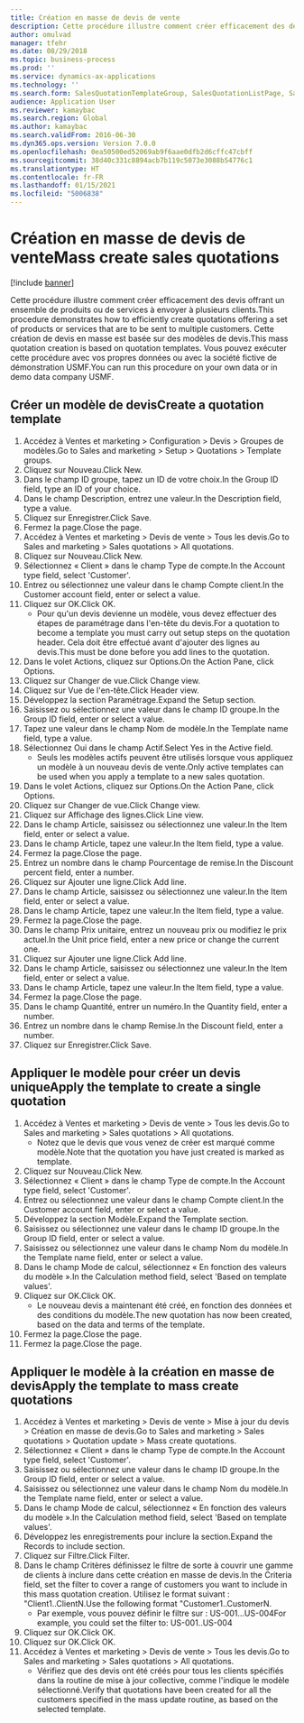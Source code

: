 ```yaml
---
title: Création en masse de devis de vente
description: Cette procédure illustre comment créer efficacement des devis offrant un ensemble de produits ou de services à envoyer à plusieurs clients.
author: omulvad
manager: tfehr
ms.date: 08/29/2018
ms.topic: business-process
ms.prod: ''
ms.service: dynamics-ax-applications
ms.technology: ''
ms.search.form: SalesQuotationTemplateGroup, SalesQuotationListPage, SalesCreateQuotation, SalesQuotationTable, SysQueryForm, SalesQuickQuote
audience: Application User
ms.reviewer: kamaybac
ms.search.region: Global
ms.author: kamaybac
ms.search.validFrom: 2016-06-30
ms.dyn365.ops.version: Version 7.0.0
ms.openlocfilehash: 0ea50500ed52069ab9f6aae0dfb2d6cffc47cbff
ms.sourcegitcommit: 38d40c331c8894acb7b119c5073e3088b54776c1
ms.translationtype: HT
ms.contentlocale: fr-FR
ms.lasthandoff: 01/15/2021
ms.locfileid: "5006838"
---
```

# <a name="mass-create-sales-quotations"></a><span data-ttu-id="c3524-103">Création en masse de devis de vente</span><span class="sxs-lookup"><span data-stu-id="c3524-103">Mass create sales quotations</span></span>

[!include [banner](../../includes/banner.md)]

<span data-ttu-id="c3524-104">Cette procédure illustre comment créer efficacement des devis offrant un ensemble de produits ou de services à envoyer à plusieurs clients.</span><span class="sxs-lookup"><span data-stu-id="c3524-104">This procedure demonstrates how to efficiently create quotations offering a set of products or services that are to be sent to multiple customers.</span></span> <span data-ttu-id="c3524-105">Cette création de devis en masse est basée sur des modèles de devis.</span><span class="sxs-lookup"><span data-stu-id="c3524-105">This mass quotation creation is based on quotation templates.</span></span> <span data-ttu-id="c3524-106">Vous pouvez exécuter cette procédure avec vos propres données ou avec la société fictive de démonstration USMF.</span><span class="sxs-lookup"><span data-stu-id="c3524-106">You can run this procedure on your own data or in demo data company USMF.</span></span>


## <a name="create-a-quotation-template"></a><span data-ttu-id="c3524-107">Créer un modèle de devis</span><span class="sxs-lookup"><span data-stu-id="c3524-107">Create a quotation template</span></span>
1. <span data-ttu-id="c3524-108">Accédez à Ventes et marketing > Configuration > Devis > Groupes de modèles.</span><span class="sxs-lookup"><span data-stu-id="c3524-108">Go to Sales and marketing > Setup > Quotations > Template groups.</span></span>
2. <span data-ttu-id="c3524-109">Cliquez sur Nouveau.</span><span class="sxs-lookup"><span data-stu-id="c3524-109">Click New.</span></span>
3. <span data-ttu-id="c3524-110">Dans le champ ID groupe, tapez un ID de votre choix.</span><span class="sxs-lookup"><span data-stu-id="c3524-110">In the Group ID field, type an ID of your choice.</span></span>
4. <span data-ttu-id="c3524-111">Dans le champ Description, entrez une valeur.</span><span class="sxs-lookup"><span data-stu-id="c3524-111">In the Description field, type a value.</span></span>
5. <span data-ttu-id="c3524-112">Cliquez sur Enregistrer.</span><span class="sxs-lookup"><span data-stu-id="c3524-112">Click Save.</span></span>
6. <span data-ttu-id="c3524-113">Fermez la page.</span><span class="sxs-lookup"><span data-stu-id="c3524-113">Close the page.</span></span>
7. <span data-ttu-id="c3524-114">Accédez à Ventes et marketing > Devis de vente > Tous les devis.</span><span class="sxs-lookup"><span data-stu-id="c3524-114">Go to Sales and marketing > Sales quotations > All quotations.</span></span>
8. <span data-ttu-id="c3524-115">Cliquez sur Nouveau.</span><span class="sxs-lookup"><span data-stu-id="c3524-115">Click New.</span></span>
9. <span data-ttu-id="c3524-116">Sélectionnez « Client » dans le champ Type de compte.</span><span class="sxs-lookup"><span data-stu-id="c3524-116">In the Account type field, select 'Customer'.</span></span>
10. <span data-ttu-id="c3524-117">Entrez ou sélectionnez une valeur dans le champ Compte client.</span><span class="sxs-lookup"><span data-stu-id="c3524-117">In the Customer account field, enter or select a value.</span></span>
11. <span data-ttu-id="c3524-118">Cliquez sur OK.</span><span class="sxs-lookup"><span data-stu-id="c3524-118">Click OK.</span></span>
    * <span data-ttu-id="c3524-119">Pour qu'un devis devienne un modèle, vous devez effectuer des étapes de paramétrage dans l'en-tête du devis.</span><span class="sxs-lookup"><span data-stu-id="c3524-119">For a quotation to become a template you must carry out  setup steps on the quotation header.</span></span> <span data-ttu-id="c3524-120">Cela doit être effectué avant d'ajouter des lignes au devis.</span><span class="sxs-lookup"><span data-stu-id="c3524-120">This must be done before you add lines to the quotation.</span></span>   
12. <span data-ttu-id="c3524-121">Dans le volet Actions, cliquez sur Options.</span><span class="sxs-lookup"><span data-stu-id="c3524-121">On the Action Pane, click Options.</span></span>
13. <span data-ttu-id="c3524-122">Cliquez sur Changer de vue.</span><span class="sxs-lookup"><span data-stu-id="c3524-122">Click Change view.</span></span>
14. <span data-ttu-id="c3524-123">Cliquez sur Vue de l'en-tête.</span><span class="sxs-lookup"><span data-stu-id="c3524-123">Click Header view.</span></span>
15. <span data-ttu-id="c3524-124">Développez la section Paramétrage.</span><span class="sxs-lookup"><span data-stu-id="c3524-124">Expand the Setup section.</span></span>
16. <span data-ttu-id="c3524-125">Saisissez ou sélectionnez une valeur dans le champ ID groupe.</span><span class="sxs-lookup"><span data-stu-id="c3524-125">In the Group ID field, enter or select a value.</span></span>
17. <span data-ttu-id="c3524-126">Tapez une valeur dans le champ Nom de modèle.</span><span class="sxs-lookup"><span data-stu-id="c3524-126">In the Template name field, type a value.</span></span>
18. <span data-ttu-id="c3524-127">Sélectionnez Oui dans le champ Actif.</span><span class="sxs-lookup"><span data-stu-id="c3524-127">Select Yes in the Active field.</span></span>
    * <span data-ttu-id="c3524-128">Seuls les modèles actifs peuvent être utilisés lorsque vous appliquez un modèle à un nouveau devis de vente.</span><span class="sxs-lookup"><span data-stu-id="c3524-128">Only active templates can be used when you apply a template to a new sales quotation.</span></span>  
19. <span data-ttu-id="c3524-129">Dans le volet Actions, cliquez sur Options.</span><span class="sxs-lookup"><span data-stu-id="c3524-129">On the Action Pane, click Options.</span></span>
20. <span data-ttu-id="c3524-130">Cliquez sur Changer de vue.</span><span class="sxs-lookup"><span data-stu-id="c3524-130">Click Change view.</span></span>
21. <span data-ttu-id="c3524-131">Cliquez sur Affichage des lignes.</span><span class="sxs-lookup"><span data-stu-id="c3524-131">Click Line view.</span></span>
22. <span data-ttu-id="c3524-132">Dans le champ Article, saisissez ou sélectionnez une valeur.</span><span class="sxs-lookup"><span data-stu-id="c3524-132">In the Item field, enter or select a value.</span></span>
23. <span data-ttu-id="c3524-133">Dans le champ Article, tapez une valeur.</span><span class="sxs-lookup"><span data-stu-id="c3524-133">In the Item field, type a value.</span></span>
24. <span data-ttu-id="c3524-134">Fermez la page.</span><span class="sxs-lookup"><span data-stu-id="c3524-134">Close the page.</span></span>
25. <span data-ttu-id="c3524-135">Entrez un nombre dans le champ Pourcentage de remise.</span><span class="sxs-lookup"><span data-stu-id="c3524-135">In the Discount percent field, enter a number.</span></span>
26. <span data-ttu-id="c3524-136">Cliquez sur Ajouter une ligne.</span><span class="sxs-lookup"><span data-stu-id="c3524-136">Click Add line.</span></span>
27. <span data-ttu-id="c3524-137">Dans le champ Article, saisissez ou sélectionnez une valeur.</span><span class="sxs-lookup"><span data-stu-id="c3524-137">In the Item field, enter or select a value.</span></span>
28. <span data-ttu-id="c3524-138">Dans le champ Article, tapez une valeur.</span><span class="sxs-lookup"><span data-stu-id="c3524-138">In the Item field, type a value.</span></span>
29. <span data-ttu-id="c3524-139">Fermez la page.</span><span class="sxs-lookup"><span data-stu-id="c3524-139">Close the page.</span></span>
30. <span data-ttu-id="c3524-140">Dans le champ Prix unitaire, entrez un nouveau prix ou modifiez le prix actuel.</span><span class="sxs-lookup"><span data-stu-id="c3524-140">In the Unit price field, enter a new price or change the current one.</span></span>
31. <span data-ttu-id="c3524-141">Cliquez sur Ajouter une ligne.</span><span class="sxs-lookup"><span data-stu-id="c3524-141">Click Add line.</span></span>
32. <span data-ttu-id="c3524-142">Dans le champ Article, saisissez ou sélectionnez une valeur.</span><span class="sxs-lookup"><span data-stu-id="c3524-142">In the Item field, enter or select a value.</span></span>
33. <span data-ttu-id="c3524-143">Dans le champ Article, tapez une valeur.</span><span class="sxs-lookup"><span data-stu-id="c3524-143">In the Item field, type a value.</span></span>
34. <span data-ttu-id="c3524-144">Fermez la page.</span><span class="sxs-lookup"><span data-stu-id="c3524-144">Close the page.</span></span>
35. <span data-ttu-id="c3524-145">Dans le champ Quantité, entrer un numéro.</span><span class="sxs-lookup"><span data-stu-id="c3524-145">In the Quantity field, enter a number.</span></span>
36. <span data-ttu-id="c3524-146">Entrez un nombre dans le champ Remise.</span><span class="sxs-lookup"><span data-stu-id="c3524-146">In the Discount field, enter a number.</span></span>
37. <span data-ttu-id="c3524-147">Cliquez sur Enregistrer.</span><span class="sxs-lookup"><span data-stu-id="c3524-147">Click Save.</span></span>

## <a name="apply-the-template-to-create-a-single-quotation"></a><span data-ttu-id="c3524-148">Appliquer le modèle pour créer un devis unique</span><span class="sxs-lookup"><span data-stu-id="c3524-148">Apply the template to create a single quotation</span></span>
1. <span data-ttu-id="c3524-149">Accédez à Ventes et marketing > Devis de vente > Tous les devis.</span><span class="sxs-lookup"><span data-stu-id="c3524-149">Go to Sales and marketing > Sales quotations > All quotations.</span></span>
    * <span data-ttu-id="c3524-150">Notez que le devis que vous venez de créer est marqué comme modèle.</span><span class="sxs-lookup"><span data-stu-id="c3524-150">Note that the quotation you have just created is marked as template.</span></span>  
2. <span data-ttu-id="c3524-151">Cliquez sur Nouveau.</span><span class="sxs-lookup"><span data-stu-id="c3524-151">Click New.</span></span>
3. <span data-ttu-id="c3524-152">Sélectionnez « Client » dans le champ Type de compte.</span><span class="sxs-lookup"><span data-stu-id="c3524-152">In the Account type field, select 'Customer'.</span></span>
4. <span data-ttu-id="c3524-153">Entrez ou sélectionnez une valeur dans le champ Compte client.</span><span class="sxs-lookup"><span data-stu-id="c3524-153">In the Customer account field, enter or select a value.</span></span>
5. <span data-ttu-id="c3524-154">Développez la section Modèle.</span><span class="sxs-lookup"><span data-stu-id="c3524-154">Expand the Template section.</span></span>
6. <span data-ttu-id="c3524-155">Saisissez ou sélectionnez une valeur dans le champ ID groupe.</span><span class="sxs-lookup"><span data-stu-id="c3524-155">In the Group ID field, enter or select a value.</span></span>
7. <span data-ttu-id="c3524-156">Saisissez ou sélectionnez une valeur dans le champ Nom du modèle.</span><span class="sxs-lookup"><span data-stu-id="c3524-156">In the Template name field, enter or select a value.</span></span>
8. <span data-ttu-id="c3524-157">Dans le champ Mode de calcul, sélectionnez « En fonction des valeurs du modèle ».</span><span class="sxs-lookup"><span data-stu-id="c3524-157">In the Calculation method field, select 'Based on template values'.</span></span>
9. <span data-ttu-id="c3524-158">Cliquez sur OK.</span><span class="sxs-lookup"><span data-stu-id="c3524-158">Click OK.</span></span>
    * <span data-ttu-id="c3524-159">Le nouveau devis a maintenant été créé, en fonction des données et des conditions du modèle.</span><span class="sxs-lookup"><span data-stu-id="c3524-159">The new quotation has now been created, based on the data and terms of the template.</span></span>  
10. <span data-ttu-id="c3524-160">Fermez la page.</span><span class="sxs-lookup"><span data-stu-id="c3524-160">Close the page.</span></span>
11. <span data-ttu-id="c3524-161">Fermez la page.</span><span class="sxs-lookup"><span data-stu-id="c3524-161">Close the page.</span></span>

## <a name="apply-the-template-to-mass-create-quotations"></a><span data-ttu-id="c3524-162">Appliquer le modèle à la création en masse de devis</span><span class="sxs-lookup"><span data-stu-id="c3524-162">Apply the template to mass create quotations</span></span>
1. <span data-ttu-id="c3524-163">Accédez à Ventes et marketing > Devis de vente > Mise à jour du devis > Création en masse de devis.</span><span class="sxs-lookup"><span data-stu-id="c3524-163">Go to Sales and marketing > Sales quotations > Quotation update > Mass create quotations.</span></span>
2. <span data-ttu-id="c3524-164">Sélectionnez « Client » dans le champ Type de compte.</span><span class="sxs-lookup"><span data-stu-id="c3524-164">In the Account type field, select 'Customer'.</span></span>
3. <span data-ttu-id="c3524-165">Saisissez ou sélectionnez une valeur dans le champ ID groupe.</span><span class="sxs-lookup"><span data-stu-id="c3524-165">In the Group ID field, enter or select a value.</span></span>
4. <span data-ttu-id="c3524-166">Saisissez ou sélectionnez une valeur dans le champ Nom du modèle.</span><span class="sxs-lookup"><span data-stu-id="c3524-166">In the Template name field, enter or select a value.</span></span>
5. <span data-ttu-id="c3524-167">Dans le champ Mode de calcul, sélectionnez « En fonction des valeurs du modèle ».</span><span class="sxs-lookup"><span data-stu-id="c3524-167">In the Calculation method field, select 'Based on template values'.</span></span>
6. <span data-ttu-id="c3524-168">Développez les enregistrements pour inclure la section.</span><span class="sxs-lookup"><span data-stu-id="c3524-168">Expand the Records to include section.</span></span>
7. <span data-ttu-id="c3524-169">Cliquez sur Filtre.</span><span class="sxs-lookup"><span data-stu-id="c3524-169">Click Filter.</span></span>
8. <span data-ttu-id="c3524-170">Dans le champ Critères définissez le filtre de sorte à couvrir une gamme de clients à inclure dans cette création en masse de devis.</span><span class="sxs-lookup"><span data-stu-id="c3524-170">In the Criteria field, set the filter to cover a range of customers you want to include in this mass quotation creation.</span></span> <span data-ttu-id="c3524-171">Utilisez le format suivant : "Client1..ClientN.</span><span class="sxs-lookup"><span data-stu-id="c3524-171">Use the following format "Customer1..CustomerN.</span></span>
    * <span data-ttu-id="c3524-172">Par exemple, vous pouvez définir le filtre sur : US-001...US-004</span><span class="sxs-lookup"><span data-stu-id="c3524-172">For example, you could set the filter to: US-001..US-004</span></span>  
9. <span data-ttu-id="c3524-173">Cliquez sur OK.</span><span class="sxs-lookup"><span data-stu-id="c3524-173">Click OK.</span></span>
10. <span data-ttu-id="c3524-174">Cliquez sur OK.</span><span class="sxs-lookup"><span data-stu-id="c3524-174">Click OK.</span></span>
11. <span data-ttu-id="c3524-175">Accédez à Ventes et marketing > Devis de vente > Tous les devis.</span><span class="sxs-lookup"><span data-stu-id="c3524-175">Go to Sales and marketing > Sales quotations > All quotations.</span></span>
    * <span data-ttu-id="c3524-176">Vérifiez que des devis ont été créés pour tous les clients spécifiés dans la routine de mise à jour collective, comme l'indique le modèle sélectionné.</span><span class="sxs-lookup"><span data-stu-id="c3524-176">Verify that quotations have been created for all the customers specified in the mass update routine, as based on the selected template.</span></span>  

